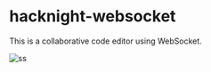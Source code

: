 # hacknight-websocket

This is a collaborative code editor using WebSocket.

![ss](https://user-images.githubusercontent.com/51323070/196002290-3f8082af-d60d-40e2-ae53-febc78ee5779.gif)

